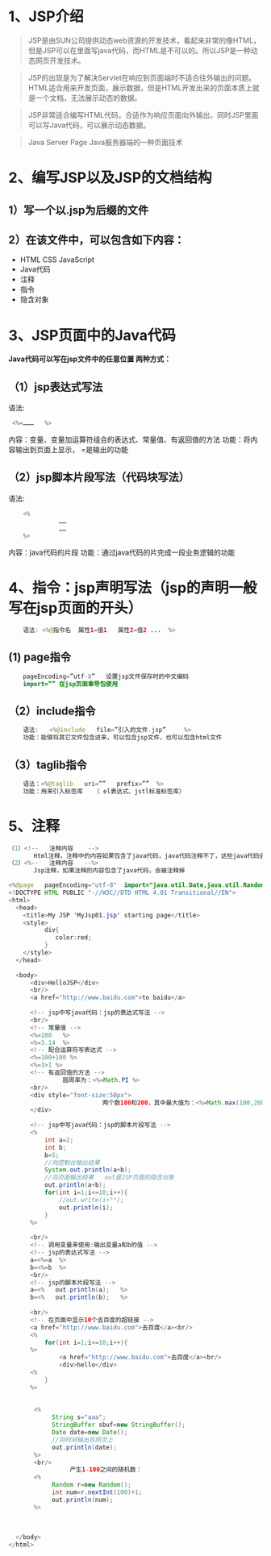 # 1、JSP介绍
 

>  JSP是由SUN公司提供动态web资源的开发技术，看起来非常的像HTML，但是JSP可以在里面写java代码，而HTML是不可以的。所以JSP是一种动态网页开发技术。

> JSP的出现是为了解决Servlet在响应到页面端时不适合往外输出的问题。 HTML适合用来开发页面，展示数据，但是HTML开发出来的页面本质上就是一个文档，无法展示动态的数据。  

> JSP非常适合编写HTML代码，合适作为响应页面向外输出，同时JSP里面可以写Java代码，可以展示动态数据。   

> Java Server Page  Java服务器端的一种页面技术

# 2、编写JSP以及JSP的文档结构
##   1）写一个以.jsp为后缀的文件
## 2）在该文件中，可以包含如下内容：
   
 - HTML  CSS   JavaScript
 - Java代码
 - 注释
 - 指令
 - 隐含对象
# 3、JSP页面中的Java代码
   **Java代码可以写在jsp文件中的任意位置
   两种方式：**
## （1）jsp表达式写法
语法:  
 

```java
 <%=………   %>
```
 内容：变量、变量加运算符组合的表达式、常量值、有返回值的方法
      功能：将内容输出到页面上显示， =是输出的功能
## （2）jsp脚本片段写法（代码块写法）
  语法:  
```java
  	<% 
              ……
              ……
	%>
```
  内容：java代码的片段
  功能：通过java代码的片完成一段业务逻辑的功能
# 4、指令：jsp声明写法（jsp的声明一般写在jsp页面的开头）
   

```java
	语法: <%@指令名  属性1=值1   属性2=值2 ...  %>
```

##  (1) page指令
```java
	pageEncoding=”utf-8”   设置jsp文件保存时的中文编码
	import=”” 在jsp页面章导包使用
```
## （2）include指令
   

```java
  	语法:   <%@include   file=”引入的文件.jsp”     %>
  	功能：能够将其它文件包含进来，可以包含jsp文件，也可以包含html文件
```

## （3）taglib指令
  

```java
  	语法：<%@taglib   uri=””   prefix=””  %>
  	功能：用来引入标签库   （ el表达式、jstl标准标签库）
```

# 5、注释

```java
（1）<!--   注释内容    -->
       Html注释，注释中的内容如果包含了java代码，java代码注释不了，这些java代码会被执行的。
（2）<%--   注释内容   --%>
       Jsp注释，如果注释的内容包含了java代码，会被注释掉
```

```java
<%@page   pageEncoding="utf-8"  import="java.util.Date,java.util.Random"  %>
<!DOCTYPE HTML PUBLIC "-//W3C//DTD HTML 4.01 Transitional//EN">
<html>
  <head>
    <title>My JSP 'MyJsp01.jsp' starting page</title>
    <style>
          div{
             color:red;
          }
    </style>
  </head>
  
  <body>
      <div>HelloJSP</div>
      <br/>
      <a href="http://www.baidu.com">to baidu</a>
      
      <!-- jsp中写java代码：jsp的表达式写法 -->
      <br/>
      <!-- 常量值 -->
      <%=100   %>
      <%=3.14  %>
      <!-- 配合运算符写表达式 -->
      <%=100+100 %>
      <%=3>1 %>
      <!-- 有返回值的方法 -->
               圆周率为：<%=Math.PI %>
      <br/>
      <div style="font-size:50px">
                          两个数100和200，其中最大值为：<%=Math.max(100,200)    %>
      </div>
      
      <!-- jsp中写java代码：jsp的脚本片段写法 -->          
      <%
          int a=2;
          int b;
          b=5;
          //向控制台输出结果
          System.out.println(a+b);
          //向页面输出结果   out是JSP页面的隐含对象
          out.println(a+b);
          for(int i=1;i<=10;i++){
        	  //out.write(i+"");
        	  out.println(i);
          }
      %>
   
   	  <br/>
      <!-- 调用变量来使用:输出变量a和b的值 -->
      <!-- jsp的表达式写法 -->
      a=<%=a  %>
      b=<%=b  %>
      <br/>
      <!-- jsp的脚本片段写法 -->
      a=<%   out.println(a);   %>
      b=<%   out.println(b);   %>
   
      <br/>
      <!-- 在页面中显示10个去百度的超链接 -->
      <a href="http://www.baidu.com">去百度</a><br/>
      <%
          for(int i=1;i<=10;i++){
      %>
        	  <a href="http://www.baidu.com">去百度</a><br/>
        	  <div>hello</div>
      <%
          }
      %>
   
   
       <%
       		String s="aaa";
            StringBuffer sbuf=new StringBuffer();
            Date date=new Date();
            //将时间输出在网页上
            out.println(date);
       %>
       <br/>
                 产生1-100之间的随机数：
       <%
            Random r=new Random();
            int num=r.nextInt(100)+1;
            out.println(num);
       %> 
       
   
   
  </body>
</html>

```
